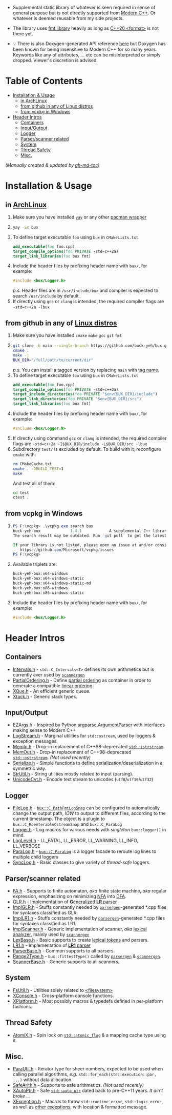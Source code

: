 - Supplemental static library of whatever is seen required in sense of general purpose but is not directly supported from [Modern C++](https://www.modernescpp.com/index.php/what-is-modern-c). Or whatever is deemed reusable from my side projects. 

- The library uses [fmt library](https://github.com/fmtlib/fmt) heavily as long as [C++20 \<format\>](https://en.cppreference.com/w/cpp/utility/format) is not there yet.

- 💡 There is also Doxygen-generated API reference [here](https://buck-yeh.github.io/bux/html/index.html) but Doxygen has been known for being insensitive to Modern C++ for so many years. Keywords like any of attributes, ... etc can be misinterpreted or simply dropped. Viewer's discretion is advised.

# Table of Contents
   * [Installation &amp; Usage](#installation--usage)
      * [in ArchLinux](#in-archlinux)
      * [from github in any of Linux distros](#from-github-in-any-of-linux-distros)
      * [from vcpkg in Windows](#from-vcpkg-in-windows)
   * [Header Intros](#header-intros)
      * [Containers](#containers)
      * [Input/Output](#inputoutput)
      * [Logger](#logger)
      * [Parser/scanner related](#parserscanner-related)
      * [System](#system)
      * [Thread Safety](#thread-safety)
      * [Misc.](#misc)

*(Manually created & updated by [gh-md-toc](https://github.com/ekalinin/github-markdown-toc))*

# Installation & Usage
## in [ArchLinux](https://archlinux.org/)
1. Make sure you have installed [`yay`](https://aur.archlinux.org/packages/yay/) or any other [pacman wrapper](https://wiki.archlinux.org/index.php/AUR_helpers)
2. ~~~bash
   yay -Ss bux
   ~~~
3. To define target executable `foo` using `bux` in `CMakeLists.txt`
   ~~~cmake
   add_executable(foo foo.cpp)
   target_compile_options(foo PRIVATE -std=c++2a)
   target_link_libraries(foo bux fmt)
   ~~~
4. Include the header files by prefixing header name with `bux/`, for example:
   ~~~c++
   #include <bux/Logger.h>
   ~~~
   *p.s.* Header files are in `/usr/include/bux` and compiler is expected to search `/usr/include` by default.
5. If directly using `gcc` or `clang` is intended, the required compiler flags are `-std=c++2a -lbux`
## from github in any of [Linux distros](https://distrowatch.com/)
1. Make sure you have installed `cmake` `make` `gcc` `git` `fmt`
2. ~~~bash
   git clone -b main --single-branch https://github.com/buck-yeh/bux.git .
   cmake .
   make -j
   BUX_DIR="/full/path/to/current/dir"
   ~~~
   *p.s.* You can install a tagged version by replacing `main` with [tag name](https://github.com/buck-yeh/bux/tags).
3. To define target executable `foo` using `bux` in `CMakeLists.txt`
   ~~~cmake
   add_executable(foo foo.cpp)
   target_compile_options(foo PRIVATE -std=c++2a)
   target_include_directories(foo PRIVATE "$env{BUX_DIR}/include") 
   target_link_directories(foo PRIVATE "$env{BUX_DIR}/src") 
   target_link_libraries(foo bux fmt)
   ~~~
4. Include the header files by prefixing header name with `bux/`, for example:
   ~~~c++
   #include <bux/Logger.h>
   ~~~
5. If directly using command `gcc` or `clang` is intended, the required compiler flags are `-std=c++2a -I$BUX_DIR/include -L$BUX_DIR/src -lbux`
6. Subdirectory `test/` is excluded by default. To build with it, reconfigure `cmake` with:
   ~~~bash
   rm CMakeCache.txt
   cmake . -DBUILD_TEST=1
   make
   ~~~
   And test all of them:
   ~~~bash
   cd test
   ctest .
   ~~~

## from vcpkg in Windows
1. ~~~PowerShell
   PS F:\vcpkg> .\vcpkg.exe search bux
   buck-yeh-bux             1.4.1            A supplemental C++ library with functionalities not directly supported fro...
   The search result may be outdated. Run `git pull` to get the latest results.

   If your library is not listed, please open an issue at and/or consider making a pull request:
      https://github.com/Microsoft/vcpkg/issues
   PS F:\vcpkg>
   ~~~
3. Available triplets are:
   ~~~PowerShell
   buck-yeh-bux:x64-windows
   buck-yeh-bux:x64-windows-static
   buck-yeh-bux:x64-windows-static-md
   buck-yeh-bux:x86-windows
   buck-yeh-bux:x86-windows-static
   ~~~
3. Include the header files by prefixing header name with `bux/`, for example:
   ~~~c++
   #include <bux/Logger.h>
   ~~~

# Header Intros
## Containers
* [Intervals.h](include/bux/Intervals.h) - `std::C_Intervals<T>` defines its own arithmetics but is currently ever used by [`scannergen`](https://github.com/buck-yeh/parsergen/tree/main/ScannerGen)
* [PartialOrdering.h](include/bux/PartialOrdering.h) - Define [partial ordering](https://en.wikipedia.org/wiki/Partially_ordered_set) as container in order to generate a compatible [linear ordering](https://en.wikipedia.org/wiki/Total_order). 
* [XQue.h](include/bux/XQue.h) - An efficient generic queue. 
* [Xtack.h](include/bux/Xtack.h) - Generic stack types. 

## Input/Output
* [EZArgs.h](include/bux/EZArgs.h) - Inspired by Python [argparse.ArgumentParser](https://docs.python.org/3/library/argparse.html#argumentparser-objects) with interfaces making sense to Modern C++
* [LogStream.h](include/bux/LogStream.h) - Marginal utilities for `std::ostream`, used by loggers & exception messages.
* [MemIn.h](include/bux/MemIn.h) - Drop-in replacement of C++98-deprecated [`std::istrstream`](https://en.cppreference.com/w/cpp/io/istrstream).
* [MemOut.h](include/bux/MemOut.h) - Drop-in replacement of C++98-deprecated [`std::ostrstream`](https://en.cppreference.com/w/cpp/io/ostrstream). *(Not used recently)*
* [Serialize.h](include/bux/Serialize.h) - Simple functions to define serialization/deserialization in a symmetric way.
* [StrUtil.h](include/bux/StrUtil.h) - String utilities mostly related to input (parsing).
* [UnicodeCvt.h](include/bux/UnicodeCvt.h) - Encode text stream to unicodes (`utf8`/`utf16`/`utf32`)

## Logger
* [FileLog.h](include/bux/FileLog.h) - [`bux::C_PathFmtLogSnap`](https://buck-yeh.github.io/bux/html/classbux_1_1C__PathFmtLogSnap.html) can be configured to automatically change the output path, *IOW* to output to different files, according to the current timestamp. The object is a plugin to `bux::C_ReenterableOstreamSnap` and `bux::C_ParaLog`
* [Logger.h](include/bux/Logger.h) - Log macros for various needs with *singleton* `bux::logger()` in mind.
* [LogLevel.h](include/bux/LogLevel.h) - LL_FATAL, LL_ERROR, LL_WARNING, LL_INFO, LL_VERBOSE
* [ParaLog.h](include/bux/ParaLog.h) - [`bux::C_ParaLog`](https://buck-yeh.github.io/bux/html/classbux_1_1C__ParaLog.html) is a logger facade to reroute log lines to multiple child loggers 
* [SyncLog.h](include/bux/SyncLog.h) - Basic classes to give variety of *thread-safe* loggers.

## Parser/scanner related
* [FA.h](include/bux/FA.h) - Supports to finite automaton, *aka* finite state machine, *aka* regular expression, emphasizing on minimizing [NFA](https://en.wikipedia.org/wiki/Nondeterministic_finite_automaton) into [DFA](https://en.wikipedia.org/wiki/Deterministic_finite_automaton).
* [GLR.h](include/bux/GLR.h) - Implementation of [**G**eneralized **LR** parser](https://en.wikipedia.org/wiki/GLR_parser)
* [ImplGLR.h](include/bux/ImplGLR.h) - Stuffs constantly needed by [`parsergen`](https://github.com/buck-yeh/parsergen/tree/main/ParserGen)-generated *.cpp files for syntaxes classified as GLR.
* [ImplLR1.h](include/bux/ImplLR1.h) - Stuffs constantly needed by [`parsergen`](https://github.com/buck-yeh/parsergen/tree/main/ParserGen)-generated *.cpp files for syntaxes classified as LR1.
* [ImplScanner.h](include/bux/ImplScanner.h) - Generic implementation of scanner, *aka* [lexical analyzer](https://en.wikipedia.org/wiki/Lexical_analysis), mainly used by [`scannergen`](https://github.com/buck-yeh/parsergen/tree/main/ScannerGen)
* [LexBase.h](include/bux/LexBase.h) - Basic supports to create [lexical tokens](https://en.wikipedia.org/wiki/Lexical_analysis#Token) and parsers. 
* [LR1.h](include/bux/LR1.h) - Implementation of [**LR1** parser](https://en.wikipedia.org/wiki/Canonical_LR_parser)
* [ParserBase.h](include/bux/ParserBase.h) - Common supports to all parsers.
* [Range2Type.h](include/bux/Range2Type.h) - `bux::fittestType()` called by [`parsergen`](https://github.com/buck-yeh/parsergen/tree/main/ParserGen) & [`scannergen`](https://github.com/buck-yeh/parsergen/tree/main/ScannerGen).
* [ScannerBase.h](include/bux/ScannerBase.h) - Generic supports to all scanners.

## System
* [FsUtil.h](include/bux/FsUtil.h) - Utilities solely related to [\<filesystem\>](https://en.cppreference.com/w/cpp/header/filesystem)
* [XConsole.h](include/bux/XConsole.h) - Cross-platform console functions.
* [XPlatform.h](include/bux/XPlatform.h) - Most possibly macros & typedefs defined in per-platform fashions.

## Thread Safety
* [AtomiX.h](include/bux/AtomiX.h) - Spin lock on [`std::atomic_flag`](https://en.cppreference.com/w/cpp/atomic/atomic_flag) & a mapping cache type using it.

## Misc.
* [ParaUtil.h](include/bux/ParaUtil.h) - Iterator type for sheer numbers, expected to be used when calling parallel algorithms, *e.g.* `std::for_each(std::execution::par, ...)` without data allocation.
* [SafeArith.h](include/bux/SafeArith.h) - Supports to safe arithmetics. *(Not used recently)*
* [XAutoPtr.h](include/bux/XAutoPtr.h) - Safe [`std::auto_ptr`](https://en.cppreference.com/w/cpp/memory/auto_ptr) dated back to pre-C++11 years. *It ain't broke ...*
* [XException.h](include/bux/XException.h) - Macros to throw `std::runtime_error`, `std::logic_error`, as well as [other exceptions](https://en.cppreference.com/w/cpp/header/stdexcept), with location & formatted message.
